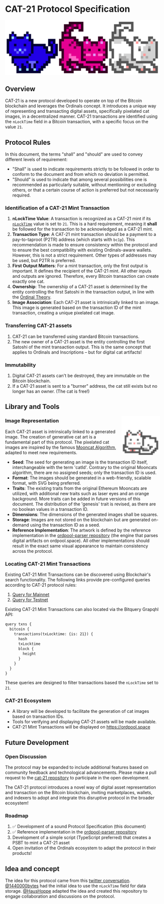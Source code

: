 # CAT-21 Protocol Specification

![Banner](mooncats-banner.png)

## Overview

CAT-21 is a new protocol developed to operate on top of the Bitcoin blockchain and leverages the Ordinals concept.
It introduces a unique way of representing and transacting digital assets, specifically pixelated cat images, in a decentralized manner.
CAT-21 transactions are identified using the `nLockTime` field in a Bitcoin transaction, with a specific focus on the value `21`.

## Protocol Rules

In this document, the terms "shall" and "should" are used to convey different levels of requirement:
- "Shall" is used to indicate requirements strictly to be followed in order to conform to the document and from which no deviation is permitted.
- "Should" is used to indicate that among several possibilities one is recommended as particularly suitable, without mentioning or excluding others, or that a certain course of action is preferred but not necessarily required.

### Identification of a CAT-21 Mint Transaction

1. **nLockTime Value**: A transaction is recognized as a CAT-21 mint if its [`nLockTime`](https://en.bitcoin.it/wiki/NLockTime) value is set to `21`. This is a hard requirement, meaning it **shall** be followed for the transaction to be acknowledged as a CAT-21 mint.
2. **Transaction Type**: A CAT-21 mint transaction should be a payment to a pay-to-taproot (P2TR) address (which starts with `bc1p`). This recommendation is made to ensure consistency within the protocol and to ensure the best compatibility with existing Ordinals-aware wallets. However, this is not a strict requirement. Other types of addresses may be used, but P2TR is preferred.
3. **First Output Matters**: For a mint transaction, only the first output is important. It defines the recipient of the CAT-21 mint. All other inputs and outputs are ignored. Therefore, every Bitcoin transaction can create exactly one cat.
4. **Ownership**: The ownership of a CAT-21 asset is determined by the entity controlling the first Satoshi in the transaction output, in line with the [Ordinal Theory](https://docs.ordinals.com/overview.html).
5. **Image Association**: Each CAT-21 asset is intrinsically linked to an image.
  This image is generated based on the transaction ID of the mint transaction, creating a unique pixelated cat image.

### Transferring CAT-21 assets

1. CAT-21 can be transferred using standard Bitcoin transactions.
2. The new owner of a CAT-21 asset is the entity controlling the first Satoshi of the mint transaction output.
   This is the same concept that applies to Ordinals and Inscriptions – but for digital cat artifacts!

### Immutability

1. Digital CAT-21 assets can't be destroyed, they are immutable on the Bitcoin blockchain.
2. If a CAT-21 asset is sent to a "burner" address, the cat still exists but no longer has an owner. (The cat is free!)


## Library and Tools

<img src="assets/genesis-cat.svg" title="Genesis cat" width="25%" align="right">

### Image Representation

Each CAT-21 asset is intrinsically linked to a generated image. 
The creation of generative cat art is a fundamental part of this protocol.
The pixelated cat images are inspired by the famous [Mooncat Algorithm](https://github.com/ponderware/mooncatparser/), adapted to meet new requirements.

* **Seed**: The seed for generating an image is the transaction ID itself, interchangeable with the term 'catId'. 
  Contrary to the original Mooncats algorithm, there are no assigned seeds; only the transaction ID is used.
* **Format**: The images should be generated in a web-friendly, scalable format, with SVG being preferred.
* **Traits**: The existing traits from the original Ethereum Mooncats are utilized, with additional new traits such as laser eyes and an orange background. 
  More traits can be added in future versions of this document. 
  The distribution of the 'genesis' trait is revised, as there are no boolean values in a transaction ID.
* **Dimensions**: The dimensions of the generated images shall be squares.
* **Storage**: Images are not stored on the blockchain but are generated on-demand using the transaction ID as a seed.
* **Reference Implementation**: The artwork is defined by the reference implementation in the [ordpool-parser repository](https://github.com/haushoppe/ordpool-parser) (the engine that parses digital artifacts on ordpool.space). 
  All other implementations should result in the exact same visual appearance to maintain consistency across the protocol.

### Locating CAT-21 Mint Transactions

Existing CAT-21 Mint Transactions can be discovered using Blockchair's search functionality.
The following links provide pre-configured queries according to CAT-21 protocol rules:

1. [Query for Mainnet](https://blockchair.com/bitcoin/transactions?q=lock_time(21)#f=hash,block_id,input_count,output_count,time,lock_time)
2. [Query for Testnet](https://blockchair.com/bitcoin/testnet/transactions?q=lock_time(21)#f=hash,block_id,input_count,output_count,time,lock_time) 

Existing CAT-21 Mint Transactions can  also located via the Bitquery Grapqhl API:

```
query txns {
  bitcoin {
    transactions(txLocktime: {is: 21}) {
      hash
      txLocktime
      block {
        height
      }
    }
  }
}
``` 

These queries are designed to filter transactions based the `nLockTime` set to `21`.

### CAT-21 Ecosystem

* A library will be developed to facilitate the generation of cat images based on transaction IDs.
* Tools for verifying and displaying CAT-21 assets will be made available.
* CAT-21 Mint Transactions will be displayed on https://ordpool.space 


## Future Development

### Open Discussion

The protocol may be expanded to include additional features based on community feedback and technological advancements.
Please make a pull request to the [cat-21 repository](https://github.com/haushoppe/cat-21) to participate in the open development.

The CAT-21 protocol introduces a novel way of digital asset representation and transaction on the Bitcoin blockchain, inviting marketplaces, wallets, and indexers to adopt and integrate this disruptive protocol in the broader ecosystem!

### Roadmap

1. ✅ Development of a sound Protocol Specification (this document)
2. ✅ Reference implementation in the [ordpool-parser repository](https://github.com/haushoppe/ordpool-parser)
3. Development of a simple script (TypeScript preferred) that creates a PSBT to mint a CAT-21 asset
4. Open invitation of the Ordinals ecosystem to adapt the protocol in their products!


## Idea and concept

The idea for this protocol came from this [twitter conversation](https://twitter.com/HausHoppe/status/1741789980551213207).
[@1440000bytes](https://twitter.com/1440000bytes) had the initial idea to use the `nLockTime` field for data storage.
[@HausHoppe](https://twitter.com/HausHoppe) adapted the idea and created this repository to engage collaboration and discussions on the protocol.
